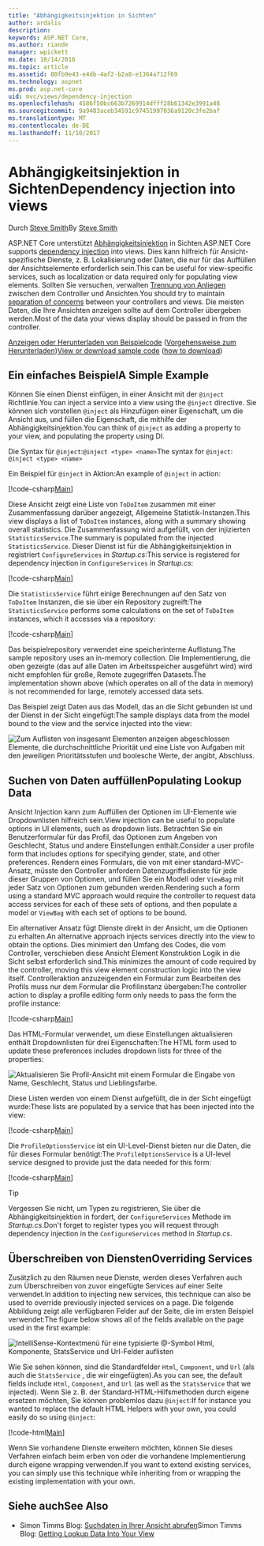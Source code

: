```yaml
---
title: "Abhängigkeitsinjektion in Sichten"
author: ardalis
description: 
keywords: ASP.NET Core,
ms.author: riande
manager: wpickett
ms.date: 10/14/2016
ms.topic: article
ms.assetid: 80fb9e43-e4db-4af2-b2a8-e1364a712f69
ms.technology: aspnet
ms.prod: asp.net-core
uid: mvc/views/dependency-injection
ms.openlocfilehash: 4586f50bc663b7269914dfff28b61342e3991a48
ms.sourcegitcommit: 9a9483aceb34591c97451997036a9120c3fe2baf
ms.translationtype: MT
ms.contentlocale: de-DE
ms.lasthandoff: 11/10/2017
---
```

# <a name="dependency-injection-into-views"></a><span data-ttu-id="c3c56-103">Abhängigkeitsinjektion in Sichten</span><span class="sxs-lookup"><span data-stu-id="c3c56-103">Dependency injection into views</span></span>

<span data-ttu-id="c3c56-104">Durch [Steve Smith](https://ardalis.com/)</span><span class="sxs-lookup"><span data-stu-id="c3c56-104">By [Steve Smith](https://ardalis.com/)</span></span>

<span data-ttu-id="c3c56-105">ASP.NET Core unterstützt [Abhängigkeitsinjektion](xref:fundamentals/dependency-injection) in Sichten.</span><span class="sxs-lookup"><span data-stu-id="c3c56-105">ASP.NET Core supports [dependency injection](xref:fundamentals/dependency-injection) into views.</span></span> <span data-ttu-id="c3c56-106">Dies kann hilfreich für Ansicht-spezifische Dienste, z. B. Lokalisierung oder Daten, die nur für das Auffüllen der Ansichtselemente erforderlich sein.</span><span class="sxs-lookup"><span data-stu-id="c3c56-106">This can be useful for view-specific services, such as localization or data required only for populating view elements.</span></span> <span data-ttu-id="c3c56-107">Sollten Sie versuchen, verwalten [Trennung von Anliegen](http://deviq.com/separation-of-concerns/) zwischen dem Controller und Ansichten.</span><span class="sxs-lookup"><span data-stu-id="c3c56-107">You should try to maintain [separation of concerns](http://deviq.com/separation-of-concerns/) between your controllers and views.</span></span> <span data-ttu-id="c3c56-108">Die meisten Daten, die Ihre Ansichten anzeigen sollte auf dem Controller übergeben werden.</span><span class="sxs-lookup"><span data-stu-id="c3c56-108">Most of the data your views display should be passed in from the controller.</span></span>

<span data-ttu-id="c3c56-109">[Anzeigen oder Herunterladen von Beispielcode](https://github.com/aspnet/Docs/tree/master/aspnetcore/mvc/views/dependency-injection/sample) ([Vorgehensweise zum Herunterladen](xref:tutorials/index#how-to-download-a-sample))</span><span class="sxs-lookup"><span data-stu-id="c3c56-109">[View or download sample code](https://github.com/aspnet/Docs/tree/master/aspnetcore/mvc/views/dependency-injection/sample) ([how to download](xref:tutorials/index#how-to-download-a-sample))</span></span>

## <a name="a-simple-example"></a><span data-ttu-id="c3c56-110">Ein einfaches Beispiel</span><span class="sxs-lookup"><span data-stu-id="c3c56-110">A Simple Example</span></span>

<span data-ttu-id="c3c56-111">Können Sie einen Dienst einfügen, in einer Ansicht mit der `@inject` Richtlinie.</span><span class="sxs-lookup"><span data-stu-id="c3c56-111">You can inject a service into a view using the `@inject` directive.</span></span> <span data-ttu-id="c3c56-112">Sie können sich vorstellen `@inject` als Hinzufügen einer Eigenschaft, um die Ansicht aus, und füllen die Eigenschaft, die mithilfe der Abhängigkeitsinjektion.</span><span class="sxs-lookup"><span data-stu-id="c3c56-112">You can think of `@inject` as adding a property to your view, and populating the property using DI.</span></span>

<span data-ttu-id="c3c56-113">Die Syntax für `@inject`:`@inject <type> <name>`</span><span class="sxs-lookup"><span data-stu-id="c3c56-113">The syntax for `@inject`: `@inject <type> <name>`</span></span>

<span data-ttu-id="c3c56-114">Ein Beispiel für `@inject` in Aktion:</span><span class="sxs-lookup"><span data-stu-id="c3c56-114">An example of `@inject` in action:</span></span>

[!code-csharp[Main](../../mvc/views/dependency-injection/sample/src/ViewInjectSample/Views/ToDo/Index.cshtml?highlight=4,5,15,16,17)]

<span data-ttu-id="c3c56-115">Diese Ansicht zeigt eine Liste von `ToDoItem` zusammen mit einer Zusammenfassung darüber angezeigt, Allgemeine Statistik-Instanzen.</span><span class="sxs-lookup"><span data-stu-id="c3c56-115">This view displays a list of `ToDoItem` instances, along with a summary showing overall statistics.</span></span> <span data-ttu-id="c3c56-116">Die Zusammenfassung wird aufgefüllt, von der injizierten `StatisticsService`.</span><span class="sxs-lookup"><span data-stu-id="c3c56-116">The summary is populated from the injected `StatisticsService`.</span></span> <span data-ttu-id="c3c56-117">Dieser Dienst ist für die Abhängigkeitsinjektion in registriert `ConfigureServices` in *Startup.cs*:</span><span class="sxs-lookup"><span data-stu-id="c3c56-117">This service is registered for dependency injection in `ConfigureServices` in *Startup.cs*:</span></span>

[!code-csharp[Main](../../mvc/views/dependency-injection/sample/src/ViewInjectSample/Startup.cs?highlight=6,7&range=15-22)]

<span data-ttu-id="c3c56-118">Die `StatisticsService` führt einige Berechnungen auf den Satz von `ToDoItem` Instanzen, die sie über ein Repository zugreift:</span><span class="sxs-lookup"><span data-stu-id="c3c56-118">The `StatisticsService` performs some calculations on the set of `ToDoItem` instances, which it accesses via a repository:</span></span>

[!code-csharp[Main](../../mvc/views/dependency-injection/sample/src/ViewInjectSample/Model/Services/StatisticsService.cs?highlight=15,20,26)]

<span data-ttu-id="c3c56-119">Das beispielrepository verwendet eine speicherinterne Auflistung.</span><span class="sxs-lookup"><span data-stu-id="c3c56-119">The sample repository uses an in-memory collection.</span></span> <span data-ttu-id="c3c56-120">Die Implementierung, die oben gezeigte (das auf alle Daten im Arbeitsspeicher ausgeführt wird) wird nicht empfohlen für große, Remote zugegriffen Datasets.</span><span class="sxs-lookup"><span data-stu-id="c3c56-120">The implementation shown above (which operates on all of the data in memory) is not recommended for large, remotely accessed data sets.</span></span>

<span data-ttu-id="c3c56-121">Das Beispiel zeigt Daten aus das Modell, das an die Sicht gebunden ist und der Dienst in der Sicht eingefügt:</span><span class="sxs-lookup"><span data-stu-id="c3c56-121">The sample displays data from the model bound to the view and the service injected into the view:</span></span>

![Zum Auflisten von insgesamt Elementen anzeigen abgeschlossen Elemente, die durchschnittliche Priorität und eine Liste von Aufgaben mit den jeweiligen Prioritätsstufen und boolesche Werte, der angibt, Abschluss.](dependency-injection/_static/screenshot.png)

## <a name="populating-lookup-data"></a><span data-ttu-id="c3c56-123">Suchen von Daten auffüllen</span><span class="sxs-lookup"><span data-stu-id="c3c56-123">Populating Lookup Data</span></span>

<span data-ttu-id="c3c56-124">Ansicht Injection kann zum Auffüllen der Optionen im UI-Elemente wie Dropdownlisten hilfreich sein.</span><span class="sxs-lookup"><span data-stu-id="c3c56-124">View injection can be useful to populate options in UI elements, such as dropdown lists.</span></span> <span data-ttu-id="c3c56-125">Betrachten Sie ein Benutzerformular für das Profil, das Optionen zum Angeben von Geschlecht, Status und andere Einstellungen enthält.</span><span class="sxs-lookup"><span data-stu-id="c3c56-125">Consider a user profile form that includes options for specifying gender, state, and other preferences.</span></span> <span data-ttu-id="c3c56-126">Rendern eines Formulars, die von mit einer standard-MVC-Ansatz, müsste den Controller anfordern Datenzugriffsdienste für jede dieser Gruppen von Optionen, und füllen Sie ein Modell oder `ViewBag` mit jeder Satz von Optionen zum gebunden werden.</span><span class="sxs-lookup"><span data-stu-id="c3c56-126">Rendering such a form using a standard MVC approach would require the controller to request data access services for each of these sets of options, and then populate a model or `ViewBag` with each set of options to be bound.</span></span>

<span data-ttu-id="c3c56-127">Ein alternativer Ansatz fügt Dienste direkt in der Ansicht, um die Optionen zu erhalten.</span><span class="sxs-lookup"><span data-stu-id="c3c56-127">An alternative approach injects services directly into the view to obtain the options.</span></span> <span data-ttu-id="c3c56-128">Dies minimiert den Umfang des Codes, die vom Controller, verschieben diese Ansicht Element Konstruktion Logik in die Sicht selbst erforderlich sind.</span><span class="sxs-lookup"><span data-stu-id="c3c56-128">This minimizes the amount of code required by the controller, moving this view element construction logic into the view itself.</span></span> <span data-ttu-id="c3c56-129">Controlleraktion anzuzeigenden ein Formular zum Bearbeiten des Profils muss nur dem Formular die Profilinstanz übergeben:</span><span class="sxs-lookup"><span data-stu-id="c3c56-129">The controller action to display a profile editing form only needs to pass the form the profile instance:</span></span>

[!code-csharp[Main](../../mvc/views/dependency-injection/sample/src/ViewInjectSample/Controllers/ProfileController.cs?highlight=9,19)]

<span data-ttu-id="c3c56-130">Das HTML-Formular verwendet, um diese Einstellungen aktualisieren enthält Dropdownlisten für drei Eigenschaften:</span><span class="sxs-lookup"><span data-stu-id="c3c56-130">The HTML form used to update these preferences includes dropdown lists for three of the properties:</span></span>

![Aktualisieren Sie Profil-Ansicht mit einem Formular die Eingabe von Name, Geschlecht, Status und Lieblingsfarbe.](dependency-injection/_static/updateprofile.png)

<span data-ttu-id="c3c56-132">Diese Listen werden von einem Dienst aufgefüllt, die in der Sicht eingefügt wurde:</span><span class="sxs-lookup"><span data-stu-id="c3c56-132">These lists are populated by a service that has been injected into the view:</span></span>

[!code-csharp[Main](../../mvc/views/dependency-injection/sample/src/ViewInjectSample/Views/Profile/Index.cshtml?highlight=4,16,17,21,22,26,27)]

<span data-ttu-id="c3c56-133">Die `ProfileOptionsService` ist ein UI-Level-Dienst bieten nur die Daten, die für dieses Formular benötigt:</span><span class="sxs-lookup"><span data-stu-id="c3c56-133">The `ProfileOptionsService` is a UI-level service designed to provide just the data needed for this form:</span></span>

[!code-csharp[Main](../../mvc/views/dependency-injection/sample/src/ViewInjectSample/Model/Services/ProfileOptionsService.cs?highlight=7,13,24)]

>[!TIP]
> <span data-ttu-id="c3c56-134">Vergessen Sie nicht, um Typen zu registrieren, Sie über die Abhängigkeitsinjektion in fordert, der `ConfigureServices` Methode im *Startup.cs*.</span><span class="sxs-lookup"><span data-stu-id="c3c56-134">Don't forget to register types you will request through dependency injection in the  `ConfigureServices` method in *Startup.cs*.</span></span>

## <a name="overriding-services"></a><span data-ttu-id="c3c56-135">Überschreiben von Diensten</span><span class="sxs-lookup"><span data-stu-id="c3c56-135">Overriding Services</span></span>

<span data-ttu-id="c3c56-136">Zusätzlich zu den Räumen neue Dienste, werden dieses Verfahren auch zum Überschreiben von zuvor eingefügte Services auf einer Seite verwendet.</span><span class="sxs-lookup"><span data-stu-id="c3c56-136">In addition to injecting new services, this technique can also be used to override previously injected services on a page.</span></span> <span data-ttu-id="c3c56-137">Die folgende Abbildung zeigt alle verfügbaren Felder auf der Seite, die im ersten Beispiel verwendet:</span><span class="sxs-lookup"><span data-stu-id="c3c56-137">The figure below shows all of the fields available on the page used in the first example:</span></span>

![IntelliSense-Kontextmenü für eine typisierte @-Symbol Html, Komponente, StatsService und Url-Felder auflisten](dependency-injection/_static/razor-fields.png)

<span data-ttu-id="c3c56-139">Wie Sie sehen können, sind die Standardfelder `Html`, `Component`, und `Url` (als auch die `StatsService` , die wir eingefügten).</span><span class="sxs-lookup"><span data-stu-id="c3c56-139">As you can see, the default fields include `Html`, `Component`, and `Url` (as well as the `StatsService` that we injected).</span></span> <span data-ttu-id="c3c56-140">Wenn Sie z. B. der Standard-HTML-Hilfsmethoden durch eigene ersetzen möchten, Sie können problemlos dazu `@inject`:</span><span class="sxs-lookup"><span data-stu-id="c3c56-140">If for instance you wanted to replace the default HTML Helpers with your own, you could easily do so using `@inject`:</span></span>

[!code-html[Main](../../mvc/views/dependency-injection/sample/src/ViewInjectSample/Views/Helper/Index.cshtml?highlight=3,11)]

<span data-ttu-id="c3c56-141">Wenn Sie vorhandene Dienste erweitern möchten, können Sie dieses Verfahren einfach beim erben von oder die vorhandene Implementierung durch eigene wrapping verwenden.</span><span class="sxs-lookup"><span data-stu-id="c3c56-141">If you want to extend existing services, you can simply use this technique while inheriting from or wrapping the existing implementation with your own.</span></span>

## <a name="see-also"></a><span data-ttu-id="c3c56-142">Siehe auch</span><span class="sxs-lookup"><span data-stu-id="c3c56-142">See Also</span></span>

* <span data-ttu-id="c3c56-143">Simon Timms Blog: [Suchdaten in Ihrer Ansicht abrufen](http://blog.simontimms.com/2015/06/09/getting-lookup-data-into-you-view/)</span><span class="sxs-lookup"><span data-stu-id="c3c56-143">Simon Timms Blog: [Getting Lookup Data Into Your View](http://blog.simontimms.com/2015/06/09/getting-lookup-data-into-you-view/)</span></span>
